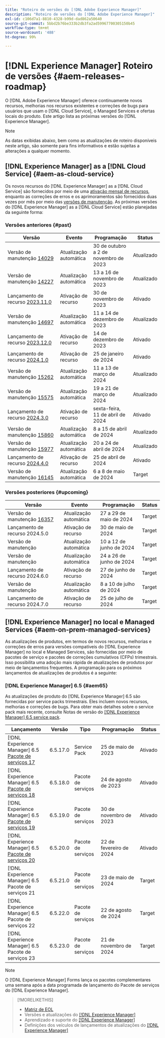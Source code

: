 ```yaml
---
title: "Roteiro de versões do [!DNL Adobe Experience Manager]"
description: "Roteiro de versões do [!DNL Adobe Experience Manager]"
exl-id: c106d7a1-8810-4328-b99d-dad862a50640
source-git-commit: 5bbd2b76be333b2db3fa2ad59967700305150b45
workflow-type: tm+mt
source-wordcount: '488'
ht-degree: 99%

---
```



# [!DNL Experience Manager] Roteiro de versões {#aem-releases-roadmap}

O [!DNL Adobe Experience Manager] oferece continuamente novos recursos, melhorias nos recursos existentes e correções de bugs para usuários que usam o [!DNL Cloud Service], o Managed Services e ofertas locais do produto. Este artigo lista as próximas versões do [!DNL Experience Manager].

>[!NOTE]
>
>As datas exibidas abaixo, bem como as atualizações de roteiro disponíveis neste artigo, são somente para fins informativos e estão sujeitas a alterações a qualquer momento.

## [!DNL Experience Manager] as a [!DNL Cloud Service] {#aem-as-cloud-service}

Os novos recursos do [!DNL Experience Manager] as a [!DNL Cloud Service] são fornecidos por meio de uma [ativação mensal de recursos](https://experienceleague.adobe.com/pt-br/docs/experience-manager-cloud-service/content/release-notes/release-notes/release-notes-current), enquanto as correções de erros e os aprimoramentos são fornecidos duas vezes por mês por meio das [versões de manutenção](https://experienceleague.adobe.com/pt-br/docs/experience-manager-cloud-service/content/release-notes/maintenance/latest).
As próximas versões do [!DNL Experience Manager] as a [!DNL Cloud Service] estão planejadas da seguinte forma:

### Versões anteriores {#past}

| Versão | Evento | Programação | Status |
|---|---|---|---|
| Versão de manutenção [14029](https://experienceleague.adobe.com/pt-br/docs/experience-manager-cloud-service/content/release-notes/maintenance/2023/2023-11-0#release-14029) | Atualização automática | 30 de outubro a 2 de novembro de 2023 | Atualizado |
| Versão de manutenção [14227](https://experienceleague.adobe.com/pt-br/docs/experience-manager-cloud-service/content/release-notes/maintenance/2023/2023-11-0#release-14227) | Atualização automática | 13 a 16 de novembro de 2023 | Atualizado |
| Lançamento de recurso [2023.11.0](https://experienceleague.adobe.com/pt-br/docs/experience-manager-cloud-service/content/release-notes/release-notes/2023/release-notes-2023-11-0) | Ativação de recurso | 30 de novembro de 2023 | Ativado |
| Versão de manutenção [14697](https://experienceleague.adobe.com/pt-br/docs/experience-manager-cloud-service/content/release-notes/maintenance/2023/2023-12-0#release-14697) | Atualização automática | 11 a 14 de dezembro de 2023 | Atualizado |
| Lançamento de recurso [2023.12.0](https://experienceleague.adobe.com/pt-br/docs/experience-manager-cloud-service/content/release-notes/release-notes/2023/release-notes-2023-12-0) | Ativação de recurso | 14 de dezembro de 2023 | Ativado |
| Lançamento de recurso [2024.1.0](https://experienceleague.adobe.com/pt-br/docs/experience-manager-cloud-service/content/release-notes/release-notes/2024/release-notes-2024-1-0) | Ativação de recurso | 25 de janeiro de 2024 | Ativado |
| Versão de manutenção [15262](https://experienceleague.adobe.com/pt-br/docs/experience-manager-cloud-service/content/release-notes/maintenance/2024/2024-3-0#release-15262) | Atualização automática | 11 a 13 de março de 2024 | Atualizado |
| Versão de manutenção [15575](https://experienceleague.adobe.com/pt-br/docs/experience-manager-cloud-service/content/release-notes/maintenance/2024/2024-3-0#release-15575) | Atualização automática | 19 a 21 de março de 2024 | Atualizado |
| Lançamento de recurso [2024.3.0](https://experienceleague.adobe.com/pt-br/docs/experience-manager-cloud-service/content/release-notes/release-notes/2024/release-notes-2024-3-0) | Ativação de recurso | sexta-feira, 11 de abril de 2024 | Ativado |
| Versão de manutenção [15860](https://experienceleague.adobe.com/pt-br/docs/experience-manager-cloud-service/content/release-notes/maintenance/2024/2024-3-0#release-15860) | Atualização automática | 8 a 15 de abril de 2024 | Atualizado |
| Versão de manutenção [15977](https://experienceleague.adobe.com/pt-br/docs/experience-manager-cloud-service/content/release-notes/maintenance/2024/2024-4-0#release-15977) | Atualização automática | 20 a 24 de abril de 2024 | Atualizado |
| Lançamento de recurso [2024.4.0](https://experienceleague.adobe.com/pt-br/docs/experience-manager-cloud-service/content/release-notes/release-notes/release-notes-current) | Ativação de recurso | 25 de abril de 2024 | Ativado |
| Versão de manutenção [16145](https://experienceleague.adobe.com/en/docs/experience-manager-cloud-service/content/release-notes/maintenance/2024/2024-5-0#release-16145) | Atualização automática | 6 a 8 de maio de 2024 | Target |

### Versões posteriores {#upcoming}

| Versão | Evento | Programação | Status |
|---|---|---|---|
| Versão de manutenção [16357](https://experienceleague.adobe.com/pt-br/docs/experience-manager-cloud-service/content/release-notes/maintenance/latest) | Atualização automática | 27 a 29 de maio de 2024 | Target |
| Lançamento de recurso 2024.5.0 | Ativação de recurso | 30 de maio de 2024 | Target |
| Versão de manutenção | Atualização automática | 10 a 12 de junho de 2024 | Target |
| Versão de manutenção | Atualização automática | 24 a 26 de junho de 2024 | Target |
| Lançamento de recurso 2024.6.0 | Ativação de recurso | 27 de junho de 2024 | Target |
| Versão de manutenção | Atualização automática | 8 a 10 de julho de 2024 | Target |
| Lançamento de recurso 2024.7.0 | Ativação de recurso | 25 de julho de 2024 | Target |

## [!DNL Experience Manager] no local e Managed Services {#aem-on-prem-managed-services}

As atualizações de produtos, em termos de novos recursos, melhorias e correções de erros para versões compatíveis do [!DNL Experience Manager] no local e Managed Services, são fornecidas por meio de pacotes de serviço e pacotes de correções cumulativos (CFPs) trimestrais. Isso possibilita uma adoção mais rápida de atualizações de produtos por meio de lançamentos frequentes. A programação para os próximos lançamentos de atualizações de produtos é a seguinte:

### [!DNL Experience Manager] 6.5 {#aem65}

As atualizações de produto do [!DNL Experience Manager] 6.5 são fornecidas por service packs trimestrais. Eles incluem novos recursos, melhorias e correções de bugs. Para obter mais detalhes sobre o service pack mais recente, consulte Notas de versão do [[!DNL Experience Manager] 6.5 service pack](https://experienceleague.adobe.com/pt-br/docs/experience-manager-65/content/release-notes/release-notes).

| Lançamento | Versão | Tipo | Programação | Status |
|---|---|---|---|---|
| [!DNL Experience Manager] 6.5 [Pacote de serviços 17](https://experienceleague.adobe.com/pt-br/docs/experience-manager-65/content/release-notes/service-pack/6-5-17) | 6.5.17.0 | Service Pack | 25 de maio de 2023 | Ativado |
| [!DNL Experience Manager] 6.5 [Pacote de serviços 18](https://experienceleague.adobe.com/pt-br/docs/experience-manager-65/content/release-notes/service-pack/6-5-18) | 6.5.18.0 | Pacote de serviços | 24 de agosto de 2023 | Ativado |
| [!DNL Experience Manager] 6.5 [Pacote de serviços 19](https://experienceleague.adobe.com/pt-br/docs/experience-manager-65/content/release-notes/service-pack/6-5-19) | 6.5.19.0 | Pacote de serviços | 30 de novembro de 2023 | Ativado |
| [!DNL Experience Manager] 6.5 [Pacote de serviços 20](https://experienceleague.adobe.com/pt-br/docs/experience-manager-65/content/release-notes/release-notes) | 6.5.20.0 | Pacote de serviços | 22 de fevereiro de 2024 | Ativado |
| [!DNL Experience Manager] 6.5 Pacote de serviços 21 | 6.5.21.0 | Pacote de serviços | 23 de maio de 2024 | Target |
| [!DNL Experience Manager] 6.5 Pacote de serviços 22 | 6.5.22.0 | Pacote de serviços | 22 de agosto de 2024 | Target |
| [!DNL Experience Manager] 6.5 Pacote de serviços 23 | 6.5.23.0 | Pacote de serviços | 21 de novembro de 2024 | Target |

>[!NOTE]
>
>O [!DNL Experience Manager] Forms lança os pacotes complementares uma semana após a data programada de lançamento do Pacote de serviços do [!DNL Experience Manager].

>[!MORELIKETHIS]
>
>* [Matriz de EOL](https://helpx.adobe.com/br/support/programs/eol-matrix.html)
>* Versões e atualizações do [[!DNL Experience Manager] ](https://experienceleague.adobe.com/pt-br/docs/experience-manager-release-information/aem-release-updates/aem-releases-updates)
>* Aprendizado e suporte do [[!DNL Experience Manager] ](https://experienceleague.adobe.com/pt-br/docs/experience-manager-cloud-service)
>* Definições dos veículos de lançamentos de atualizações do [[!DNL Experience Manager] ](/help/using/update-release-vehicle-definitions.md)
